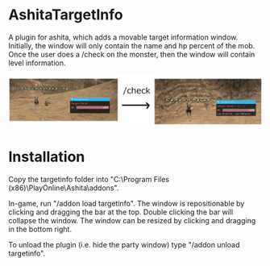# AshitaTargetInfo
A plugin for ashita, which adds a movable target information window. Initially, the window will only contain the name and hp percent of the mob. Once the user does a /check on the monster, then the window will contain level information.

![alt text](https://raw.githubusercontent.com/lejar/AshitaTargetInfo/master/targetinfo.PNG)

# Installation
Copy the targetinfo folder into "C:\Program Files (x86)\PlayOnline\Ashita\addons".

In-game, run "/addon load targetinfo". The window is repositionable by clicking and dragging the bar at the top. Double clicking the bar will collapse the window. The window can be resized by clicking and dragging in the bottom right.

To unload the plugin (i.e. hide the party window) type "/addon unload targetinfo".
